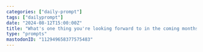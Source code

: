 ```yaml
---
categories: ["daily-prompt"]
tags: ["dailyprompt"]
date: "2024-08-12T15:00:00Z"
title: "What's one thing you're looking forward to in the coming months?"
type: "prompts"
mastodonID: "112949658377575483"
---
```

